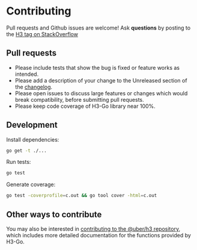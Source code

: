 # Contributing

Pull requests and Github issues are welcome!
Ask **questions** by posting to the [H3 tag on StackOverflow](https://stackoverflow.com/questions/tagged/h3)

## Pull requests

* Please include tests that show the bug is fixed or feature works as intended.
* Please add a description of your change to the Unreleased section of the
  [changelog](./CHANGELOG.md).
* Please open issues to discuss large features or changes which would break
  compatibility, before submitting pull requests.
* Please keep code coverage of H3-Go library near 100%.

## Development

Install dependencies:

```bash
go get -t ./...
```

Run tests:

```bash
go test
```

Generate coverage:

```bash
go test -coverprofile=c.out && go tool cover -html=c.out
```

## Other ways to contribute

You may also be interested in [contributing to the @uber/h3
repository](https://github.com/uber/h3/blob/master/CONTRIBUTING.md), which
includes more detailed documentation for the functions provided by H3-Go.

